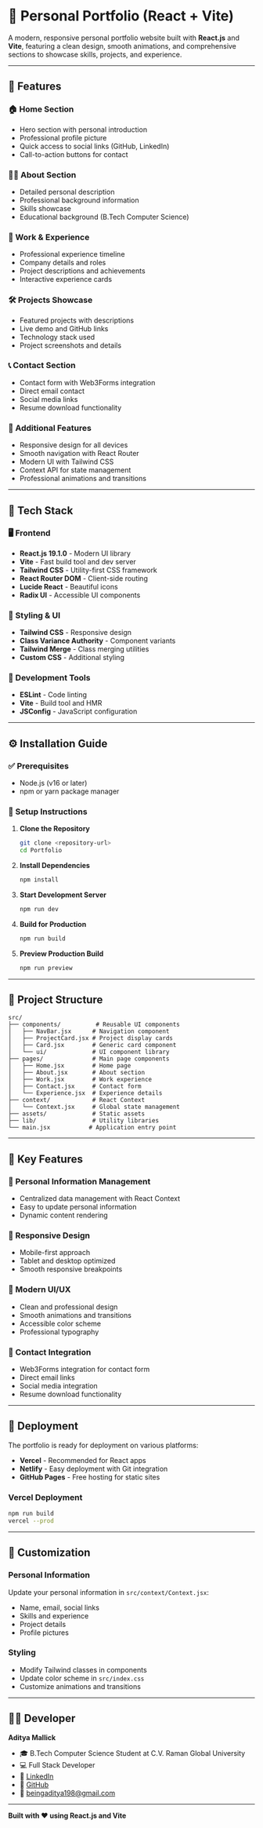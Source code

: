 # 🎨 Personal Portfolio (React + Vite)

A modern, responsive personal portfolio website built with **React.js** and **Vite**, featuring a clean design, smooth animations, and comprehensive sections to showcase skills, projects, and experience.

---

## 🚀 Features

### 🏠 Home Section
- Hero section with personal introduction
- Professional profile picture
- Quick access to social links (GitHub, LinkedIn)
- Call-to-action buttons for contact

### 👨‍💻 About Section
- Detailed personal description
- Professional background information
- Skills showcase
- Educational background (B.Tech Computer Science)

### 💼 Work & Experience
- Professional experience timeline
- Company details and roles
- Project descriptions and achievements
- Interactive experience cards

### 🛠️ Projects Showcase
- Featured projects with descriptions
- Live demo and GitHub links
- Technology stack used
- Project screenshots and details

### 📞 Contact Section
- Contact form with Web3Forms integration
- Direct email contact
- Social media links
- Resume download functionality

### 🎯 Additional Features
- Responsive design for all devices
- Smooth navigation with React Router
- Modern UI with Tailwind CSS
- Context API for state management
- Professional animations and transitions

---


## 🧰 Tech Stack

### 🖥️ Frontend
- **React.js 19.1.0** - Modern UI library
- **Vite** - Fast build tool and dev server
- **Tailwind CSS** - Utility-first CSS framework
- **React Router DOM** - Client-side routing
- **Lucide React** - Beautiful icons
- **Radix UI** - Accessible UI components

### 🎨 Styling & UI
- **Tailwind CSS** - Responsive design
- **Class Variance Authority** - Component variants
- **Tailwind Merge** - Class merging utilities
- **Custom CSS** - Additional styling

### 🔧 Development Tools
- **ESLint** - Code linting
- **Vite** - Build tool and HMR
- **JSConfig** - JavaScript configuration

---

## ⚙️ Installation Guide

### ✅ Prerequisites
- Node.js (v16 or later)
- npm or yarn package manager

### 🔧 Setup Instructions

1. **Clone the Repository**
   ```bash
   git clone <repository-url>
   cd Portfolio
   ```

2. **Install Dependencies**
   ```bash
   npm install
   ```

3. **Start Development Server**
   ```bash
   npm run dev
   ```

4. **Build for Production**
   ```bash
   npm run build
   ```

5. **Preview Production Build**
   ```bash
   npm run preview
   ```

---

## 📁 Project Structure

```
src/
├── components/          # Reusable UI components
│   ├── NavBar.jsx      # Navigation component
│   ├── ProjectCard.jsx # Project display cards
│   ├── Card.jsx        # Generic card component
│   └── ui/             # UI component library
├── pages/              # Main page components
│   ├── Home.jsx        # Home page
│   ├── About.jsx       # About section
│   ├── Work.jsx        # Work experience
│   ├── Contact.jsx     # Contact form
│   └── Experience.jsx  # Experience details
├── context/            # React Context
│   └── Context.jsx     # Global state management
├── assets/             # Static assets
├── lib/                # Utility libraries
└── main.jsx           # Application entry point
```

---

## 🎯 Key Features

### 🔐 Personal Information Management
- Centralized data management with React Context
- Easy to update personal information
- Dynamic content rendering

### 📱 Responsive Design
- Mobile-first approach
- Tablet and desktop optimized
- Smooth responsive breakpoints

### 🎨 Modern UI/UX
- Clean and professional design
- Smooth animations and transitions
- Accessible color scheme
- Professional typography

### 📧 Contact Integration
- Web3Forms integration for contact form
- Direct email links
- Social media integration
- Resume download functionality

---

## 🚀 Deployment

The portfolio is ready for deployment on various platforms:

- **Vercel** - Recommended for React apps
- **Netlify** - Easy deployment with Git integration
- **GitHub Pages** - Free hosting for static sites

### Vercel Deployment
```bash
npm run build
vercel --prod
```

---

## 📝 Customization

### Personal Information
Update your personal information in `src/context/Context.jsx`:
- Name, email, social links
- Skills and experience
- Project details
- Profile pictures

### Styling
- Modify Tailwind classes in components
- Update color scheme in `src/index.css`
- Customize animations and transitions

---

## 👨‍💻 Developer

**Aditya Mallick**
- 🎓 B.Tech Computer Science Student at C.V. Raman Global University
- 💻 Full Stack Developer
- 🔗 [LinkedIn](https://www.linkedin.com/in/aditya-mallick-)
- 🐙 [GitHub](https://github.com/Ui-Adiii)
- 📧 beingaditya198@gmail.com

---

**Built with ❤️ using React.js and Vite**
